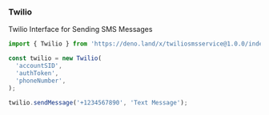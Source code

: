### Twilio

Twilio Interface for Sending SMS Messages

```ts
import { Twilio } from 'https://deno.land/x/twiliosmsservice@1.0.0/index.ts';

const twilio = new Twilio(
  'accountSID',
  'authToken',
  'phoneNumber',
);

twilio.sendMessage('+1234567890', 'Text Message');
```
